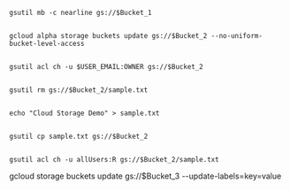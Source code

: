 ```
gsutil mb -c nearline gs://$Bucket_1


gcloud alpha storage buckets update gs://$Bucket_2 --no-uniform-bucket-level-access


gsutil acl ch -u $USER_EMAIL:OWNER gs://$Bucket_2


gsutil rm gs://$Bucket_2/sample.txt


echo "Cloud Storage Demo" > sample.txt


gsutil cp sample.txt gs://$Bucket_2


gsutil acl ch -u allUsers:R gs://$Bucket_2/sample.txt

```


gcloud storage buckets update gs://$Bucket_3 --update-labels=key=value
